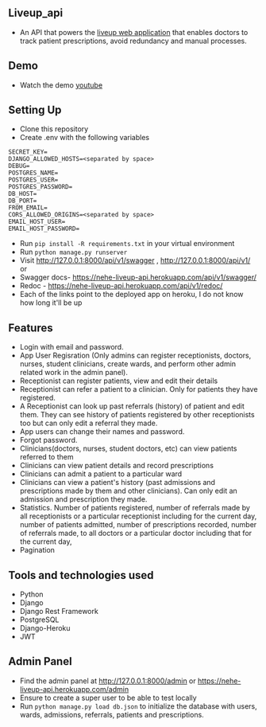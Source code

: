 ## Liveup_api
- An API that powers the [liveup web application](https://github.com/KNehe/liveup_web) that enables doctors to track patient prescriptions, avoid redundancy and manual processes.

## Demo
- Watch the demo [youtube](https://youtu.be/FrIVVXfFy-M")

## Setting Up
- Clone this repository
- Create .env with the following variables
```
SECRET_KEY=
DJANGO_ALLOWED_HOSTS=<separated by space>
DEBUG=
POSTGRES_NAME=
POSTGRES_USER=
POSTGRES_PASSWORD=
DB_HOST=
DB_PORT=
FROM_EMAIL=
CORS_ALLOWED_ORIGINS=<separated by space>
EMAIL_HOST_USER=
EMAIL_HOST_PASSWORD=
```

- Run `pip install -R requirements.txt` in your virtual environment
- Run `python manage.py runserver`
- Visit http://127.0.0.1:8000/api/v1/swagger , http://127.0.0.1:8000/api/v1/ or
- Swagger  docs- https://nehe-liveup-api.herokuapp.com/api/v1/swagger/
- Redoc - https://nehe-liveup-api.herokuapp.com/api/v1/redoc/
- Each of the links point to the deployed app on heroku, I do not know how long it'll be up

## Features
- Login with email and password.
- App User Regisration (Only admins can register receptionists, doctors, nurses, student clinicians, create wards, and perform other admin related work in the admin panel).
- Receptionist can register patients, view and edit their details
- Receptionist can refer a patient to a clinician. Only for patients
they have registered.
- A Receptionist can look up past referrals (history) of patient and edit them.
They can see history of patients registered by other receptionists too but can
only edit a referral they made.
- App users can change their names and password.
- Forgot password.
- Clinicians(doctors, nurses, student doctors, etc) can view patients referred to them
- Clinicians can view patient details and record prescriptions
- Clinicians can admit a patient to a particular ward
- Clinicians can view a patient's history (past admissions and prescriptions made by them and other clinicians). Can only edit an admission and prescription they made.
- Statistics. Number of patients registered,
number of referrals made by all receptionists or a particular receptionist including for the current day, number of patients admitted, number of prescriptions recorded, 
number of referrals made, to all doctors or a particular doctor including that for the current day,
- Pagination

## Tools and technologies used
- Python
- Django
- Django Rest Framework
- PostgreSQL
- Django-Heroku
- JWT

## Admin Panel
- Find the admin panel at  http://127.0.0.1:8000/admin or https://nehe-liveup-api.herokuapp.com/admin
- Ensure to create a super user to be able to test locally
- Run `python manage.py load db.json` to initialize the database with users, wards, admissions, referrals, patients and prescriptions.
